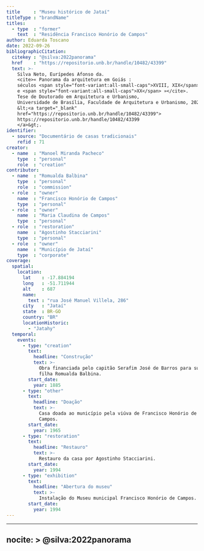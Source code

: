 ```yaml
---
title     : "Museu histórico de Jataí"
titleType : "brandName"
titles:
  - type  : "former"
    text  : "Residência Francisco Honório de Campos"
author: Eduarda Toscano
date: 2022-09-26
bibliographicCitation:
  citekey : "@silva:2022panorama"
  href    : "https://repositorio.unb.br/handle/10482/43399"
  text: >-
    Silva Neto, Eurípedes Afonso da.
    <cite>« Panorama da arquitetura em Goiás :
    séculos <span style="font-variant:all-small-caps">XVIII, XIX</span>
    e <span style="font-variant:all-small-caps">XX</span> »</cite>.
    Tese de Doutorado em Arquitetura e Urbanismo,
    Universidade de Brasília, Faculdade de Arquitetura e Urbanismo, 2022.
    &lt;<a target="_blank"
    href="https://repositorio.unb.br/handle/10482/43399">
    https://repositorio.unb.br/handle/10482/43399
    </a>&gt;.
identifier:
  - source: "Documentário de casas tradicionais"
    refid : 71
creator:
  - name  : "Manoel Miranda Pacheco"
    type  : "personal"
    role  : "creation"
contributor:
  - name  : "Romualda Balbina"
    type  : "personal"
    role  : "commission"
  - role  : "owner"
    name  : "Francisco Honório de Campos"
    type  : "personal"
  - role  : "owner"
    name  : "Maria Claudina de Campos"
    type  : "personal"
  - role  : "restoration"
    name  : "Agostinho Stacciarini"
    type  : "personal"
  - role  : "owner"
    name  : "Município de Jataí"
    type  : "corporate"
coverage:
  spatial:
    location:
      lat    : -17.884194
      long   : -51.711944
      alt    : 687
      name:
        text : "rua José Manuel Villela, 286"
      city   : "Jataí"
      state  : BR-GO
      country: "BR"
      locationHistoric:
        - "Jatahy"
  temporal:
    events:
      - type: "creation"
        text:
          headline: "Construção"
          text: >-
            Obra financiada pelo capitão Serafim José de Barros para sua
            filha Romualda Balbina.
        start_date:
          year: 1885
      - type: "other"
        text:
          headline: "Doação"
          text: >-
            Casa doada ao município pela viúva de Francisco Honório de
            Campos.
        start_date:
          year: 1965
      - type: "restoration"
        text:
          headline: "Restauro"
          text: >-
            Restauro da casa por Agostinho Stacciarini.
        start_date:
          year: 1994
      - type: "exhibition"
        text:
          headline: "Abertura do museu"
          text: >-
            Instalação do Museu municipal Francisco Honório de Campos.
        start_date:
          year: 1994
---
```


---
nocite: >
  @silva:2022panorama
---

